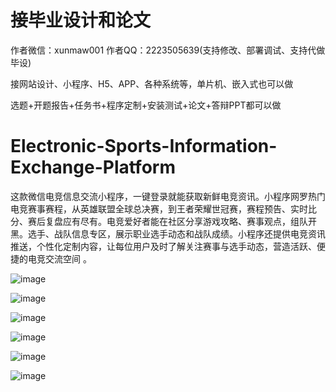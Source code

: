 # 接毕业设计和论文
作者微信：xunmaw001  作者QQ：2223505639(支持修改、部署调试、支持代做毕设)

接网站设计、小程序、H5、APP、各种系统等，单片机、嵌入式也可以做

选题+开题报告+任务书+程序定制+安装测试+论文+答辩PPT都可以做
# Electronic-Sports-Information-Exchange-Platform
这款微信电竞信息交流小程序，一键登录就能获取新鲜电竞资讯。小程序网罗热门电竞赛事赛程，从英雄联盟全球总决赛，到王者荣耀世冠赛，赛程预告、实时比分、赛后复盘应有尽有。电竞爱好者能在社区分享游戏攻略、赛事观点，组队开黑。选手、战队信息专区，展示职业选手动态和战队成绩。小程序还提供电竞资讯推送，个性化定制内容，让每位用户及时了解关注赛事与选手动态，营造活跃、便捷的电竞交流空间 。

![image](https://github.com/user-attachments/assets/187da210-b3e9-484b-9e94-aa10ef054abc)

![image](https://github.com/user-attachments/assets/3fdc1166-d616-4545-9aef-d7f0ec91f7d0)

![image](https://github.com/user-attachments/assets/2a5a2595-8547-4130-9ba7-f89d869df585)

![image](https://github.com/user-attachments/assets/92d215d9-ebe2-48ec-bbdd-cb6bf99f1827)

![image](https://github.com/user-attachments/assets/d0d1ee10-3473-420e-9307-b8cd08d1bcd6)

![image](https://github.com/user-attachments/assets/47dcd177-afef-42ee-8d0f-f7eef94d1676)
